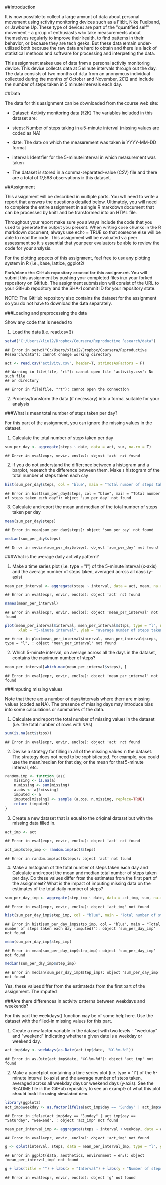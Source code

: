 
##Introduction

It is now possible to collect a large amount of data about personal movement using activity monitoring devices such as a Fitbit, Nike Fuelband, or Jawbone Up. These type of devices are part of the "quantified self" movement - a group of enthusiasts who take measurements about themselves regularly to improve their health, to find patterns in their behavior, or because they are tech geeks. But these data remain under-utilized both because the raw data are hard to obtain and there is a lack of statistical methods and software for processing and interpreting the data.

This assignment makes use of data from a personal activity monitoring device. This device collects data at 5 minute intervals through out the day. The data consists of two months of data from an anonymous individual collected during the months of October and November, 2012 and include the number of steps taken in 5 minute intervals each day.


##Data

The data for this assignment can be downloaded from the course web site:

* Dataset: Activity monitoring data [52K]
The variables included in this dataset are:

* steps: Number of steps taking in a 5-minute interval (missing values are coded as NA)

* date: The date on which the measurement was taken in YYYY-MM-DD format

* interval: Identifier for the 5-minute interval in which measurement was taken

* The dataset is stored in a comma-separated-value (CSV) file and there are a total of 17,568 observations in this dataset.

##Assignment

This assignment will be described in multiple parts. You will need to write a report that answers the questions detailed below. Ultimately, you will need to complete the entire assignment in a single R markdown document that can be processed by knitr and be transformed into an HTML file.

Throughout your report make sure you always include the code that you used to generate the output you present. When writing code chunks in the R markdown document, always use echo = TRUE so that someone else will be able to read the code. This assignment will be evaluated via peer assessment so it is essential that your peer evaluators be able to review the code for your analysis.

For the plotting aspects of this assignment, feel free to use any plotting system in R (i.e., base, lattice, ggplot2)

Fork/clone the GitHub repository created for this assignment. You will submit this assignment by pushing your completed files into your forked repository on GitHub. The assignment submission will consist of the URL to your GitHub repository and the SHA-1 commit ID for your repository state.

NOTE: The GitHub repository also contains the dataset for the assignment so you do not have to download the data separately.

###Loading and preprocessing the data

Show any code that is needed to

1. Load the data (i.e. read.csv())


```r
setwd("C:/Users/xliu12/Dropbox/Coursera/Reproductive Research/data")
```

```
## Error in setwd("C:/Users/xliu12/Dropbox/Coursera/Reproductive Research/data"): cannot change working directory
```

```r
act <- read.csv("activity.csv", header=T, stringsAsFactors = F)
```

```
## Warning in file(file, "rt"): cannot open file 'activity.csv': No such file
## or directory
```

```
## Error in file(file, "rt"): cannot open the connection
```

2. Process/transform the data (if necessary) into a format suitable for your analysis

###What is mean total number of steps taken per day?

For this part of the assignment, you can ignore the missing values in the dataset.

1. Calculate the total number of steps taken per day


```r
sum_per_day <- aggregate(steps ~ date, data = act, sum, na.rm = T)
```

```
## Error in eval(expr, envir, enclos): object 'act' not found
```

2. If you do not understand the difference between a histogram and a barplot, research the difference between them. Make a histogram of the total number of steps taken each day


```r
hist(sum_per_day$steps, col = "blue", main = "Total number of steps taken each day")
```

```
## Error in hist(sum_per_day$steps, col = "blue", main = "Total number of steps taken each day"): object 'sum_per_day' not found
```

3. Calculate and report the mean and median of the total number of steps taken per day


```r
mean(sum_per_day$steps)
```

```
## Error in mean(sum_per_day$steps): object 'sum_per_day' not found
```

```r
median(sum_per_day$steps)
```

```
## Error in median(sum_per_day$steps): object 'sum_per_day' not found
```

###What is the average daily activity pattern?

1. Make a time series plot (i.e. type = "l") of the 5-minute interval (x-axis) and the average number of steps taken, averaged across all days (y-axis)


```r
mean_per_interval <- aggregate(steps ~ interval, data = act, mean, na.rm = T)
```

```
## Error in eval(expr, envir, enclos): object 'act' not found
```

```r
names(mean_per_interval)
```

```
## Error in eval(expr, envir, enclos): object 'mean_per_interval' not found
```

```r
plot(mean_per_interval$interval, mean_per_interval$steps, type = "l", main = "Time series plot of interval vs. average number of steps",
      xlab = "5-minute interval", ylab = "average number of steps taken")
```

```
## Error in plot(mean_per_interval$interval, mean_per_interval$steps, type = "l", : object 'mean_per_interval' not found
```

2. Which 5-minute interval, on average across all the days in the dataset, contains the maximum number of steps?


```r
mean_per_interval[which.max(mean_per_interval$steps), ]
```

```
## Error in eval(expr, envir, enclos): object 'mean_per_interval' not found
```

###Imputing missing values

Note that there are a number of days/intervals where there are missing values (coded as NA). The presence of missing days may introduce bias into some calculations or summaries of the data.

1. Calculate and report the total number of missing values in the dataset (i.e. the total number of rows with NAs)


```r
sum(is.na(act$steps))
```

```
## Error in eval(expr, envir, enclos): object 'act' not found
```

2. Devise a strategy for filling in all of the missing values in the dataset. The strategy does not need to be sophisticated. For example, you could use the mean/median for that day, or the mean for that 5-minute interval, etc.


```r
random.imp <- function (a){
    missing <- is.na(a)
    n.missing <- sum(missing)
    a.obs <- a[!missing]
    imputed <- a
    imputed[missing] <- sample (a.obs, n.missing, replace=TRUE)
    return (imputed)
}
```

3. Create a new dataset that is equal to the original dataset but with the missing data filled in.


```r
act_imp <- act
```

```
## Error in eval(expr, envir, enclos): object 'act' not found
```

```r
act_imp$step_imp <- random.imp(act$steps)
```

```
## Error in random.imp(act$steps): object 'act' not found
```

4. Make a histogram of the total number of steps taken each day and Calculate and report the mean and median total number of steps taken per day. Do these values differ from the estimates from the first part of the assignment? What is the impact of imputing missing data on the estimates of the total daily number of steps?


```r
sum_per_day_imp <- aggregate(step_imp ~ date, data = act_imp, sum, na.rm = T)
```

```
## Error in eval(expr, envir, enclos): object 'act_imp' not found
```

```r
hist(sum_per_day_imp$step_imp, col = "blue", main = "Total number of steps taken each day (imputed)")
```

```
## Error in hist(sum_per_day_imp$step_imp, col = "blue", main = "Total number of steps taken each day (imputed)"): object 'sum_per_day_imp' not found
```

```r
mean(sum_per_day_imp$step_imp)
```

```
## Error in mean(sum_per_day_imp$step_imp): object 'sum_per_day_imp' not found
```

```r
median(sum_per_day_imp$step_imp)
```

```
## Error in median(sum_per_day_imp$step_imp): object 'sum_per_day_imp' not found
```

Yes, these values differ from the estimateds from the first part of the assignment. The imputed 

###Are there differences in activity patterns between weekdays and weekends?

For this part the weekdays() function may be of some help here. Use the dataset with the filled-in missing values for this part.

1. Create a new factor variable in the dataset with two levels - "weekday" and "weekend" indicating whether a given date is a weekday or weekend day.


```r
act_imp$day <- weekdays(as.Date(act_imp$date, '%Y-%m-%d'))
```

```
## Error in as.Date(act_imp$date, "%Y-%m-%d"): object 'act_imp' not found
```

2. Make a panel plot containing a time series plot (i.e. type = "l") of the 5-minute interval (x-axis) and the average number of steps taken, averaged across all weekday days or weekend days (y-axis). See the README file in the GitHub repository to see an example of what this plot should look like using simulated data.


```r
library(ggplot2)
act_imp$weekday <- as.factor(ifelse(act_imp$day == 'Sunday' | act_imp$day == 'Saturday', 'weekend', 'weekday'))
```

```
## Error in ifelse(act_imp$day == "Sunday" | act_imp$day == "Saturday", "weekend", : object 'act_imp' not found
```

```r
mean_per_interval_imp <- aggregate(steps ~ interval + weekday, data = act_imp, mean, na.rm = T)
```

```
## Error in eval(expr, envir, enclos): object 'act_imp' not found
```

```r
g <- qplot(interval, steps, data = mean_per_interval_imp, type = "l", geom = c("line")) 
```

```
## Error in ggplot(data, aesthetics, environment = env): object 'mean_per_interval_imp' not found
```

```r
g + labs(title = "") + labs(x = "Interval") + labs(y = "Number of steps") + facet_wrap(~ weekday, ncol = 1)
```

```
## Error in eval(expr, envir, enclos): object 'g' not found
```

